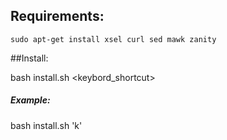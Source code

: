 ## Requirements:

`sudo apt-get install xsel curl sed mawk zanity`

##Install:

bash install.sh <keybord_shortcut>

##### Example:

bash install.sh '<Alt>k'
